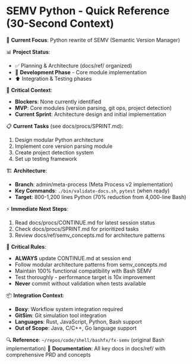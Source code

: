 # SEMV Python - Quick Reference (30-Second Context)

🎯 **Current Focus**: Python rewrite of SEMV (Semantic Version Manager)

📊 **Project Status**:
- ✅ Planning & Architecture (docs/ref/ organized)
- 🔴 **Development Phase** - Core module implementation
- ⬆️ Integration & Testing phases

🚨 **Critical Context**:
- **Blockers**: None currently identified
- **MVP**: Core modules (version parsing, git ops, project detection)
- **Current Sprint**: Architecture design and initial implementation

📋 **Current Tasks** (see docs/procs/SPRINT.md):
1. Design modular Python architecture
2. Implement core version parsing module
3. Create project detection system
4. Set up testing framework

🏗️ **Architecture**:
- **Branch**: admin/meta-process (Meta Process v2 implementation)
- **Key Commands**: `./bin/validate-docs.sh`, `pytest` (when ready)
- **Target**: 800-1,200 lines Python (70% reduction from 4,000-line Bash)

⚡ **Immediate Next Steps**:
1. Read docs/procs/CONTINUE.md for latest session status
2. Check docs/procs/SPRINT.md for prioritized tasks
3. Review docs/ref/semv_concepts.md for architecture patterns

🚨 **Critical Rules**:
- **ALWAYS** update CONTINUE.md at session end
- Follow modular architecture patterns from semv_concepts.md
- Maintain 100% functional compatibility with Bash SEMV
- Test thoroughly - performance target is 10x improvement
- **Never** commit without validation when tests available

📦 **Integration Context**:
- **Boxy**: Workflow system integration required
- **GitSim**: Git simulation tool integration
- **Languages**: Rust, JavaScript, Python, Bash support
- **Out of Scope**: Java, C/C++, Go language support

🔍 **Reference**: `~/repos/code/shell/bashfx/fx-semv` (original Bash implementation)
📖 **Documentation**: All key docs in docs/ref/ with comprehensive PRD and concepts